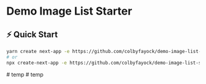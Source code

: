# Demo Image List Starter

## ⚡️ Quick Start

```bash
yarn create next-app -e https://github.com/colbyfayock/demo-image-list-starter
# or
npx create-next-app -e https://github.com/colbyfayock/demo-image-list-starter
```
#   t e m p  
 #   t e m p  
 